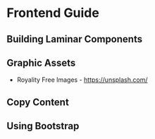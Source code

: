 # Frontend Guide

## Building Laminar Components

## Graphic Assets
- Royality Free Images - https://unsplash.com/ 

## Copy Content

## Using Bootstrap
